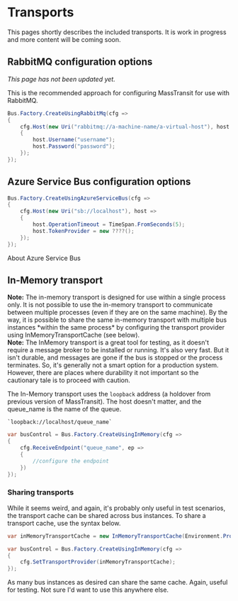 # Transports

This pages shortly describes the included transports.
It is work in progress and more content will be coming soon.

## RabbitMQ configuration options

_This page has not been updated yet._

This is the recommended approach for configuring MassTransit for use with RabbitMQ.

```csharp
Bus.Factory.CreateUsingRabbitMq(cfg =>
{
    cfg.Host(new Uri("rabbitmq://a-machine-name/a-virtual-host"), host =>
    {
        host.Username("username");
        host.Password("password");
    });
});
```

## Azure Service Bus configuration options

```csharp
Bus.Factory.CreateUsingAzureServiceBus(cfg =>
{
    cfg.Host(new Uri("sb://localhost"), host =>
    {
        host.OperationTimeout = TimeSpan.FromSeconds(5);
        host.TokenProvider = new ????();
    });
});
```

About Azure Service Bus

## In-Memory transport

<div class="alert alert-warning">
<b>Note:</b>
    The in-memory transport is designed for use within a single process only.
    It is not possible to use the in-memory transport to communicate between multiple processes
    (even if they are on the same machine). By the way, it is possible to share the same
    in-memory transport with multiple bus instances *within the same process* by configuring
    the transport provider using InMemoryTransportCache (see below).
</div>

<div class="alert alert-warning">
<b>Note:</b>
    The InMemory transport is a great tool for testing, as it doesn't require a message broker
    to be installed or running. It's also very fast. But it isn't durable, and messages are gone
    if the bus is stopped or the process terminates. So, it's generally not a smart option for a
    production system. However, there are places where durability it not important so the cautionary
    tale is to proceed with caution.
</div>

The In-Memory transport uses the `loopback` address (a holdover from previous version of MassTransit).
The host doesn't matter, and the queue_name is the name of the queue.

    `loopback://localhost/queue_name`

```csharp
var busControl = Bus.Factory.CreateUsingInMemory(cfg =>
{
    cfg.ReceiveEndpoint("queue_name", ep =>
    {
        //configure the endpoint
    })
});
```

### Sharing transports

While it seems weird, and again, it's probably only useful in test scenarios, the transport cache
can be shared across bus instances. To share a transport cache, use the syntax below.

```csharp
var inMemoryTransportCache = new InMemoryTransportCache(Environment.ProcessorCount);

var busControl = Bus.Factory.CreateUsingInMemory(cfg =>
{
    cfg.SetTransportProvider(inMemoryTransportCache);
});
```

As many bus instances as desired can share the same cache. Again, useful for testing. Not sure I'd
want to use this anywhere else.
